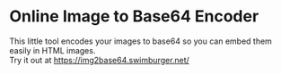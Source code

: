 # Online Image to Base64 Encoder
This little tool encodes your images to base64 so you can embed them easily in HTML images.   
Try it out at https://img2base64.swimburger.net/
